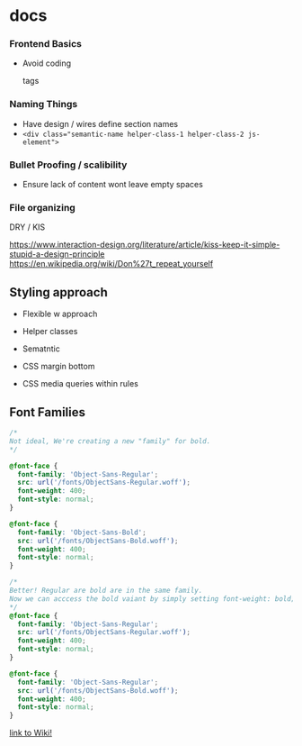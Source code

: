 # docs

### Frontend Basics
- Avoid coding <p> tags
  
### Naming Things
- Have design / wires define section names
- `<div class="semantic-name helper-class-1 helper-class-2 js-element">`

### Bullet Proofing / scalibility
- Ensure lack of content wont leave empty spaces
### File organizing

DRY / KIS

https://www.interaction-design.org/literature/article/kiss-keep-it-simple-stupid-a-design-principle
https://en.wikipedia.org/wiki/Don%27t_repeat_yourself

## Styling approach
- Flexible w approach
- Helper classes
- Sematntic 


- CSS margin bottom
- CSS media queries within rules

## Font Families
```css
/*
Not ideal, We're creating a new "family" for bold.
*/

@font-face {
  font-family: 'Object-Sans-Regular';
  src: url('/fonts/ObjectSans-Regular.woff');
  font-weight: 400;
  font-style: normal;
}

@font-face {
  font-family: 'Object-Sans-Bold';
  src: url('/fonts/ObjectSans-Bold.woff');
  font-weight: 400;
  font-style: normal;
}

```

```css
/*
Better! Regular are bold are in the same family.
Now we can acccess the bold vaiant by simply setting font-weight: bold;
*/
@font-face {
  font-family: 'Object-Sans-Regular';
  src: url('/fonts/ObjectSans-Regular.woff');
  font-weight: 400;
  font-style: normal;
}

@font-face {
  font-family: 'Object-Sans-Regular';
  src: url('/fonts/ObjectSans-Bold.woff');
  font-weight: 400;
  font-style: normal;
}
```

[link to Wiki!](https://github.com/d-e-v-group/docs/wiki)
